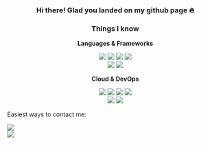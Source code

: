 <p>
  <h3 align="center">Hi there! Glad you landed on my github page 🔥</h3>
</p>

<p>
  <h3 align="center">Things I know</h3>
</p>

<p align="center">
  <b>Languages & Frameworks</b>
</p>
<div align="center">
  <img src="https://img.shields.io/badge/golang-black?style=for-the-badge&logo=go"/>
  <img src="https://img.shields.io/badge/python-black?style=for-the-badge&logo=python"/>
  <img src="https://img.shields.io/badge/solidity-black?style=for-the-badge&logo=solidity"/>
  <img src="https://img.shields.io/badge/rust-black?style=for-the-badge&logo=rust"/>
</div>
<div align="center">
  <img src="https://img.shields.io/badge/vue-black?style=for-the-badge&logo=vue.js"/>
  <img src="https://img.shields.io/badge/react-black?style=for-the-badge&logo=react"/>
</div>

<p align="center">
  <b>Cloud & DevOps</b>
</p>

<div align="center">
  <img src="https://img.shields.io/badge/GCP-black?style=for-the-badge&logo=googlecloud&color=black"/>
  <img src="https://img.shields.io/badge/Azure-black?style=for-the-badge&logo=microsoftazure&logoColor=0067b8&color=black"/>
  <img src="https://img.shields.io/badge/Docker-black?style=for-the-badge&logo=docker&color=black"/>
  <img src="https://img.shields.io/badge/Kubernetes-black?style=for-the-badge&logo=kubernetes&color=black"/>
</div>

<div align="center">
  <img src="https://img.shields.io/badge/AzureDevOps-black?style=for-the-badge&logo=azuredevops&color=black"/>
  <img src="https://img.shields.io/badge/GitLab-black?style=for-the-badge&logo=gitlab&logoColor=29BEB0&color=black"/>
</div>

<p/>

Easiest ways to contact me: 


<a href="https://www.linkedin.com/in/artemijspavlovs" target="_blank">
  <img src="https://img.shields.io/badge/linkedin-black?style=for-the-badge&logo=linkedin"/>
</a>
<br/>
<a href="https://twitter.com/artemijspavlovs">
  <img src="https://img.shields.io/badge/twitter-@artemijspavlovs-black?style=for-the-badge&logo=twitter&labelColor=white"/>
</a>
